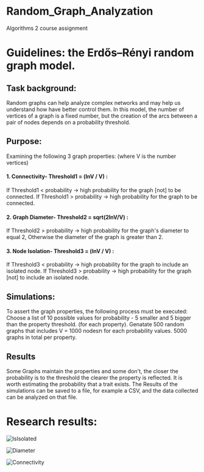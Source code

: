 # Random_Graph_Analyzation
Algorithms 2 course assignment

# Guidelines: the Erdős–Rényi random graph model.

## Task background:
Random graphs can help analyze complex networks and may help us understand how have better control them.
In this model, the number of vertices of a graph is a fixed number, but the creation of the arcs between a pair of nodes depends on a probability threshold.

## Purpose:
Examining the following 3 graph properties: (where V is the number vertices)

#### 1. Connectivity- Threshold1 = (lnV / V) :<br>
  If Threshold1 < probability -> high probability for the graph [not] to be connected.
  If Threshold1 > probability -> high probability for the graph to be connected.

#### 2. Graph Diameter- Threshold2 =  sqrt(2lnV/V) :<br>
  If Threshold2 > probability -> high probability for the graph's diameter to equal 2,
  Otherwise the diameter of the graph is greater than 2.  
  
#### 3. Node Isolation- Threshold3 = (lnV / V) :<br>
  If Threshold3 < probability -> high probability for the graph to include an isolated node.
  If Threshold3 > probability -> high probability for the graph [not] to include an isolated node.
  
## Simulations:

To assert the  graph properties, the following process must be executed:
Choose a list of 10 possible values for probability - 5 smaller and 5 bigger than the property threshold. (for each property).
Genatate 500 random graphs that includes V = 1000 nodesת for each probability values. 5000 graphs in total per property.

## Results
Some Graphs maintain the properties and some don't, the closer the probability is to the threshold the clearer the property is reflected.
It is worth estimating the probability that a trait exists.
The Results of the simulations can be saved to a file, for example a CSV, and the data collected can be analyzed on that file.

# Research results:
![IsIsolated](https://github.com/nqoy/Random_Graph_Analyzation/blob/main/Isolation.png)

![Diameter](https://github.com/nqoy/Random_Graph_Analyzation/blob/main/Diameter.png)

![Connectivity](https://github.com/nqoy/Random_Graph_Analyzation/blob/main/Connectivity.png)
